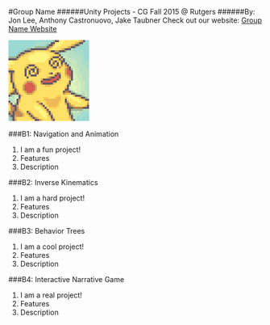 #Group Name
######Unity Projects - CG Fall 2015 @ Rutgers
######By: Jon Lee, Anthony Castronuovo, Jake Taubner
Check out our website: [Group Name Website](https://www.google.com "Google's Homepage!")

![alt text](tumblr_npi5j8UeRn1rfo228o4_250.png)

###B1: Navigation and Animation
1. I am a fun project!
2. Features
3. Description

###B2: Inverse Kinematics
1. I am a hard project!
2. Features
3. Description

###B3: Behavior Trees
1. I am a cool project!
2. Features
3. Description

###B4: Interactive Narrative Game
1. I am a real project!
2. Features
3. Description
